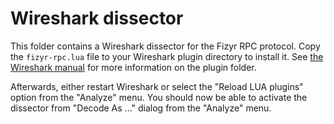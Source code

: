 # Wireshark dissector

This folder contains a Wireshark dissector for the Fizyr RPC protocol.
Copy the `fizyr-rpc.lua` file to your Wireshark plugin directory to install it.
See [the Wireshark manual][wireshark-plugin-folder] for more information on the plugin folder.

Afterwards, either restart Wireshark or select the "Reload LUA plugins" option from the "Analyze" menu.
You should now be able to activate the dissector from "Decode As ..." dialog from the "Analyze" menu.

[wireshark-plugin-folder]: https://www.wireshark.org/docs/wsug_html_chunked/ChPluginFolders.html
